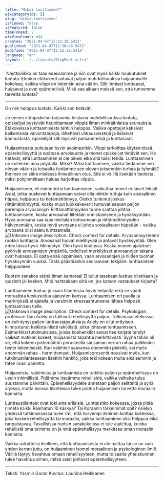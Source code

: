 ```yaml
---
title: "Miksi lunttaamme?"
wixCategoryIds: []
slug: "miksi-lunttaamme"
isPinned: false
isFeatured: false
timeToRead: 2
wixViewCount: 444
created: "2021-04-07T12:52:38.541Z"
published: "2021-04-07T12:56:46.947Z"
modified: "2021-04-07T12:52:38.541Z"
language: "en"
layout: "../../layouts/BlogPost.astro"
---
```

&nbsp;Näyttöviikko on taas edessämme ja niin ovat myös kaikki houkutukset luntata. Etenkin etäkokeet antavat paljon mahdollisuuksia huijaamiselle kokeissa, vaikka vilppi on tietenkin aina väärin. Silti ihmiset lunttaavat, huijaavat ja ovat epärehellisiä. Mikä saa aikaan meissä sen, että tunnemme tarvetta luntata?

---

On niin helppoa luntata. Kaikki sen tietävät.

Jo ennen etäopiskelun tarjoamia loistavia mahdollisuuksia luntata, opiskelijat pystyivät harjoittamaan vilppiä ilman minkäänlaisia seurauksia. Etäkokeissa lunttaamisesta tehtiin helppoa. Vaikka opettajat keksivät kaikenlaisia valvontatapoja, lähettivät uhkausviestejä ja lisäsivät kannustusta, opiskelijat silti löysivät porsaanreikiä ja lunttasivat. 

Huijaamisesta puhutaan hyvin avoimestikin. Vilppi tarkoittaa käytännössä epärehellisyyttä ja epätasa-arvoisuutta ja monet opiskelijat tietävät sen. He tietävät, että lunttaaminen ei ole oikein eikä sitä tulisi tehdä. Lunttaaminen on kuitenkin aina pöydällä. Miksi? Miksi lunttaamme, vaikka tiedämme sen olevan väärin ja toisaalta tiedämme sen olevan jokseenkin turhaa ja tyhmää? Ihminen on siinä mielessä ihmeellinen otus. Sitä ei välillä itsekään tiedosta, miksi pohjimmiltaan haluaa harjoittaa vilppiä. 

Huijaamiseen, eli esimerkiksi lunttaamiseen, vaikuttaa monet erilaiset tekijät. Asiat, jotka puskevat lunttaamaan voivat olla niinkin tuttuja kuin sosiaalinen häpeä, helppous tai tietämättömyys. Oletko tuntenut joskus riittämättömyyttä, koska muut luokkakaverit tuntuvat saavan paljon parempia arvosanoja? Riittämättömyyden tunne saattaa johtaa lunttaamiseen, koska arvosanat liitetään onnistumiseen ja hyväksyntään. Hyvä arvosana saa taas mielialan kohoamaan ja riittämättömyyden hälvenemään, koska hyvä arvosana ei johda sosiaaliseen häpeään – vaikka arvosana olisi saatu lunttaamalla. 
![Unknown image description. Check context for details.](https://static.wixstatic.com/media/18093e_ea407003089e4e14865af840e2ef5c25~mv2.png) <!-- Original name: yasmin_lunttaus1.png -->
Arvosanasysteemi ruokkii lunttaajia. Arvosanat tuovat mielihyvää ja antavat hyväksyntää. Olen edes tässä hyvä. Menestyn. Olen hyvä koulussa. Koska monen ajatukset pyörivät arvosanojen ympärillä, todelliset merkitykset arvosanojen takana ovat hukassa. Ei opita enää oppimisen, vaan arvosanojen ja niiden tuoman hyväksynnän vuoksi. Tästä päästäänkin seuraavaan tekijään: lunttaamisen helppouteen. 

Ruotsin sanakoe etänä ilman kameraa! Ei tullut taaskaan luettua ollenkaan ja quizletit jäi kesken. Mitä haittaakaan siitä on, jos katson vastaukset kirjasta? 

Lunttaaminen tuntuu joissain tilanteissa hyvin helpolta eikä se vaadi moraalista keskustelua ajatusten kanssa. Lunttaamisen eri puolia ja merkityksiä ei ajatella ja varsinkin stressaantuneena lähtee helposti lunttaamisen tielle. 
![Unknown image description. Check context for details.](https://static.wixstatic.com/media/18093e_02d595761c53400f955f210402c355b3~mv2.png) <!-- Original name: yasmin_lunttaus2.png -->
Psykologian professori Dan Ariely on tutkinut rehellisyyttä paljon. Tutkimusasetelmissa on esiintynyt paljon lunttaustapauksia ja Ariely on ollut erityisen kiinnostunut kaikista niistä tekijöistä, jotka johtavat lunttaamiseen. Esimerkiksi tutkimuksissa, joissa koehenkilöt saivat itse korjata tehdyt vaikeat matikan kokeet, huijaamista tapahtui merkittävästi. Syynä tähän oli se, että kokeen pistemäärän perusteella sai saman verran rahaa palkkioksi testin tekemisestä. Kun valehteli saavansa enemmän pisteitä, sai myös enemmän rahaa – harmittomasti. Huijaamisprosentit nousivat myös, kun tutkimustilanteeseen lisättiin henkilö, joka teki kokeen muita aikaisemmin ja täten lisäsi painetta. 

Huijaamista, valehtelua ja lunttaamista on tutkittu paljon ja epärehellisyys on usein inhimillistä. Pidämme itseämme rehellisinä, vaikka valheita tulee suustamme päivittäin. Epärehellisyydelle annetaan paljon selitteitä ja syitä arjessa, mutta isoissa tilanteissa tulee pohtia huijaamisen tarvetta moraalin kannalta. 

Lunttaustilanteet ovat toki aina erilaisia. Lunttaisitko kokeessa, jossa pitää nimetä kaikki Raamatun 10 käskyä? Tai Koraanin tärkeimmät opit? Arielyn yhdessä tutkimuksessa tulee ilmi, että harvempi ihminen lunttaa kokeessa, joka koskee rehellisyyttä tai moraalia, vaikka lunttaaminen olisi helppoa eikä rangaistavaa. Tavallisissa ruotsin sanakokeissa ei tule ajateltua, kuinka rehellistä oma toiminta on ja mitä epärehellisyys merkitsee oman moraalin kannalta. 

Vaikka uskottelisi itselleen, että lunttaamisesta ei ole haittaa tai se on vain yhden kerran juttu, on huijaaminen isompi moraalinen ja psykologinen ilmiö. Välillä täytyy havahtua omaan rehellisyyteen, mutta toisaalta yhteiskunnan tulee havahtua siihen, mitkä asiat johtavat epärehellisyyteen. 

---

Teksti: Yasmin Goran
Kuvitus: Lauriina Heikkanen



